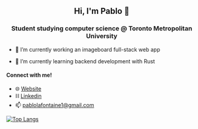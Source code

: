 <h2 align="center"> Hi, I'm Pablo 👋  </h2>
<h3 align="center"> Student studying computer science @ Toronto Metropolitan University </h3>

- 🔭 I’m currently working an imageboard full-stack web app

- 🌱 I’m currently learning backend development with Rust

#### Connect with me!
- 🌐 [Website](https://pablolafontaine.com)
- ⛓ [Linkedin](https://linkedin.com/in/pablo-lafontaine)
- 📫 pablolafontaine1@gmail.com

[![Top Langs](https://github-readme-stats.vercel.app/api/top-langs/?username=pablolafontaine&layout=compact&theme=tokyonight)](https://github.com/anuraghazra/github-readme-stats)
